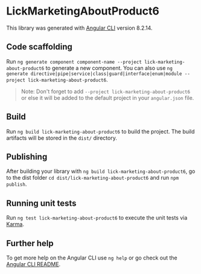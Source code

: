 # LickMarketingAboutProduct6

This library was generated with [Angular CLI](https://github.com/angular/angular-cli) version 8.2.14.

## Code scaffolding

Run `ng generate component component-name --project lick-marketing-about-product6` to generate a new component. You can also use `ng generate directive|pipe|service|class|guard|interface|enum|module --project lick-marketing-about-product6`.
> Note: Don't forget to add `--project lick-marketing-about-product6` or else it will be added to the default project in your `angular.json` file. 

## Build

Run `ng build lick-marketing-about-product6` to build the project. The build artifacts will be stored in the `dist/` directory.

## Publishing

After building your library with `ng build lick-marketing-about-product6`, go to the dist folder `cd dist/lick-marketing-about-product6` and run `npm publish`.

## Running unit tests

Run `ng test lick-marketing-about-product6` to execute the unit tests via [Karma](https://karma-runner.github.io).

## Further help

To get more help on the Angular CLI use `ng help` or go check out the [Angular CLI README](https://github.com/angular/angular-cli/blob/master/README.md).
